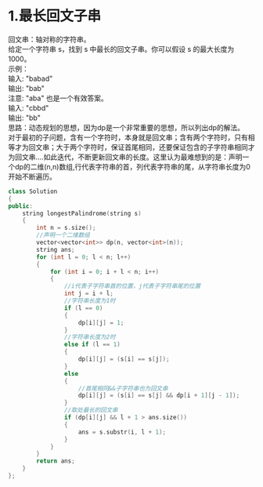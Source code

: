 # 1.最长回文子串
回文串：轴对称的字符串。<br>
给定一个字符串 s，找到 s 中最长的回文子串。你可以假设 s 的最大长度为 1000。<br>
示例：<br>
输入: "babad" <br>
输出: "bab"  <br>
注意: "aba" 也是一个有效答案。<br>
输入: "cbbd" <br>
输出: "bb" <br>
思路：动态规划的思想，因为dp是一个非常重要的思想，所以列出dp的解法。<br>
对于最初的子问题，含有一个字符时，本身就是回文串；含有两个字符时，只有相等才为回文串；大于两个字符时，保证首尾相同，还要保证包含的子字符串相同才为回文串....如此迭代，不断更新回文串的长度。这里认为最难想到的是：声明一个dp的二维(n,n)数组,行代表字符串的首，列代表字符串的尾，从字符串长度为0开始不断遍历。
``` cpp
class Solution
{
public:
    string longestPalindrome(string s)
    {
        int n = s.size();
        //声明一个二维数组
        vector<vector<int>> dp(n, vector<int>(n));
        string ans;
        for (int l = 0; l < n; l++)
        {
            for (int i = 0; i + l < n; i++)
            {
                //i代表子字符串首的位置，j代表子字符串尾的位置
                int j = i + l;
                //字符串长度为1时
                if (l == 0)
                {
                    dp[i][j] = 1;
                }
                //字符串长度为2时
                else if (l == 1)
                {
                    dp[i][j] = (s[i] == s[j]);
                }
                else
                {
                    //首尾相同&&子字符串也为回文串
                    dp[i][j] = (s[i] == s[j] && dp[i + 1][j - 1]);
                }
                //取处最长的回文串
                if (dp[i][j] && l + 1 > ans.size())
                {
                    ans = s.substr(i, l + 1);
                }
            }
        }
        return ans;
    }
};

```
